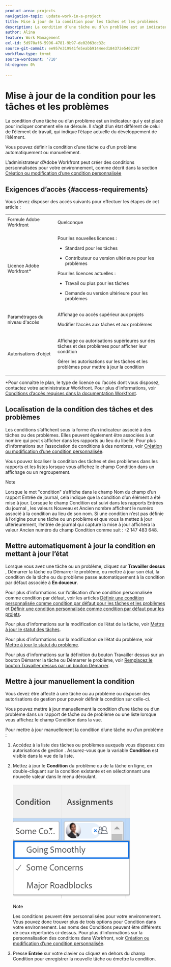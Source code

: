 ```yaml
---
product-area: projects
navigation-topic: update-work-in-a-project
title: Mise à jour de la condition pour les tâches et les problèmes
description: La condition d’une tâche ou d’un problème est un indicateur qui y est placé pour indiquer comment elle se déroule. Il s’agit d’un état différent de celui de l’élément de travail, qui indique l’étape actuelle du développement de l’élément.
author: Alina
feature: Work Management
exl-id: 5d970af6-5996-4781-9b97-de02063dc32c
source-git-commit: ee957e319941fe5eabb9144eed184372e5402197
workflow-type: tm+mt
source-wordcount: '710'
ht-degree: 0%

---
```


# Mise à jour de la condition pour les tâches et les problèmes

La condition d’une tâche ou d’un problème est un indicateur qui y est placé pour indiquer comment elle se déroule. Il s’agit d’un état différent de celui de l’élément de travail, qui indique l’étape actuelle du développement de l’élément.

Vous pouvez définir la condition d’une tâche ou d’un problème automatiquement ou manuellement.

L’administrateur d’Adobe Workfront peut créer des conditions personnalisées pour votre environnement, comme décrit dans la section [Création ou modification d’une condition personnalisée](../../../administration-and-setup/customize-workfront/create-manage-custom-conditions/create-edit-custom-conditions.md)

<!--You can manually update the Condition of a task or issue if you are assigned to it or if you have permissions to it, as described in the [Access requirements](#access-requirements) section of this article.-->

## Exigences d’accès {#access-requirements}

Vous devez disposer des accès suivants pour effectuer les étapes de cet article :

<table style="table-layout:auto"> 
 <col> 
 <col> 
 <tbody> 
  <tr> 
   <td role="rowheader">Formule Adobe Workfront</td> 
   <td> <p>Quelconque</p> </td> 
  </tr> 
  <tr> 
   <td role="rowheader">Licence Adobe Workfront*</td> 
   <td>

Pour les nouvelles licences :
<ul><li><p>Standard pour les tâches</p></li>
   <li><p>Contributeur ou version ultérieure pour les problèmes</p></li></ul>


Pour les licences actuelles :
<ul><li><p>Travail ou plus pour les tâches</p></li>
   <li><p>Demande ou version ultérieure pour les problèmes</p></li></ul>
    </td> 
  </tr> 
  <tr> 
   <td role="rowheader">Paramétrages du niveau d'accès</td> 
   <td> <p>Affichage ou accès supérieur aux projets</p> <p>Modifier l’accès aux tâches et aux problèmes </p></td> 
  </tr> 
  <tr> 
   <td role="rowheader">Autorisations d’objet</td> 
   <td> <p>Affichage ou autorisations supérieures sur des tâches et des problèmes pour afficher leur condition</p>
   <p>Gérer les autorisations sur les tâches et les problèmes pour mettre à jour la condition</p>
  </td> 
  </tr> 
 </tbody> 
</table>

*Pour connaître le plan, le type de licence ou l’accès dont vous disposez, contactez votre administrateur Workfront. Pour plus d’informations, voir [Conditions d’accès requises dans la documentation Workfront](/help/quicksilver/administration-and-setup/add-users/access-levels-and-object-permissions/access-level-requirements-in-documentation.md).

## Localisation de la condition des tâches et des problèmes

Les conditions s’affichent sous la forme d’un indicateur associé à des tâches ou des problèmes. Elles peuvent également être associées à un nombre qui peut s’afficher dans les rapports au lieu du libellé. Pour plus d’informations sur l’association de conditions à des nombres, voir [Création ou modification d’une condition personnalisée](../../../administration-and-setup/customize-workfront/create-manage-custom-conditions/create-edit-custom-conditions.md).

Vous pouvez localiser la condition des tâches et des problèmes dans les rapports et les listes lorsque vous affichez le champ Condition dans un affichage ou un regroupement.

>[!NOTE]
>
>Lorsque le mot &quot;condition&quot; s’affiche dans le champ Nom du champ d’un rapport Entrée de journal, cela indique que la condition d’un élément a été mise à jour. Lorsque le champ Condition est suivi dans les rapports Entrées du journal , les valeurs Nouveau et Ancien nombre affichent le numéro associé à la condition au lieu de son nom. Si une condition n’est pas définie à l’origine pour une tâche ou un problème et que vous la mettez à jour ultérieurement, l’entrée de journal qui capture la mise à jour affichera la valeur Ancien numéro du champ Condition comme suit : -2 147 483 648.

## Mettre automatiquement à jour la condition en mettant à jour l’état

Lorsque vous avez une tâche ou un problème, cliquez sur **Travailler dessus** , Démarrer la tâche ou Démarrer le problème, ou mettre à jour son état, la condition de la tâche ou du problème passe automatiquement à la condition par défaut associée à **En douceur**.

Pour plus d’informations sur l’utilisation d’une condition personnalisée comme condition par défaut, voir les articles  [Définir une condition personnalisée comme condition par défaut pour les tâches et les problèmes](../../../administration-and-setup/customize-workfront/create-manage-custom-conditions/set-custom-condition-default-tasks-issues.md) et [Définir une condition personnalisée comme condition par défaut pour les projets](../../../administration-and-setup/customize-workfront/create-manage-custom-conditions/set-custom-condition-default-projects.md).

Pour plus d’informations sur la modification de l’état de la tâche, voir [Mettre à jour le statut des tâches](../../../manage-work/projects/updating-work-in-a-project/update-task-status.md).

Pour plus d’informations sur la modification de l’état du problème, voir [Mettre à jour le statut du problème](../../../manage-work/projects/updating-work-in-a-project/update-issue-status.md).

Pour plus d’informations sur la définition du bouton Travailler dessus sur un bouton Démarrer la tâche ou Démarrer le problème, voir [Remplacez le bouton Travailler dessus par un bouton Démarrer](../../../people-teams-and-groups/create-and-manage-teams/work-on-it-button-to-start-button.md).

## Mettre à jour manuellement la condition

Vous devez être affecté à une tâche ou au problème ou disposer des autorisations de gestion pour pouvoir définir la condition sur celle-ci.

Vous pouvez mettre à jour manuellement la condition d’une tâche ou d’un problème dans un rapport de tâche ou de problème ou une liste lorsque vous affichez le champ Condition dans la vue.


<!--old Condition update - in the commenting stream: 
Updating the Condition of a task or issue differs depending on whether you are assigned to it or not:

* If you are using the legacy commenting experience, you can update the Condition in the Updates tab or in a list of tasks or issues if you are assigned to them. This is not supported in the new commenting experience. For information, see [New commenting experience](/help/quicksilver/product-announcements/betas/new-commenting-experience-beta/unified-commenting-experience.md). 
* You can update the Condition in a list of tasks or issues if you are not assigned to them, only if you have Manage permissions to them. In this case, you cannot update the Condition in the Update tab of the task or issue. -->

Pour mettre à jour manuellement la condition d’une tâche ou d’un problème :

1. Accédez à la liste des tâches ou problèmes auxquels vous disposez des autorisations de gestion . Assurez-vous que la variable **Condition** est visible dans la vue de la liste.

1. Mettez à jour le **Condition** du problème ou de la tâche en ligne, en double-cliquant sur la condition existante et en sélectionnant une nouvelle valeur dans le menu déroulant.

   ![](assets/condition-drop-down-values-in-task-list.png)

   >[!NOTE]
   >
   >Les conditions peuvent être personnalisées pour votre environnement. Vous pouvez donc trouver plus de trois options pour Condition dans votre environnement. Les noms des Conditions peuvent être différents de ceux répertoriés ci-dessus. Pour plus d’informations sur la personnalisation des conditions dans Workfront, voir [Création ou modification d’une condition personnalisée](../../../administration-and-setup/customize-workfront/create-manage-custom-conditions/create-edit-custom-conditions.md).


1. Presse **Entrée** sur votre clavier ou cliquez en dehors du champ Condition pour enregistrer la nouvelle tâche ou émettre la condition.

   <!--   
     <li data-mc-conditions="QuicksilverOrClassic.Draft mode"><p>(NOTE: drafted because I can't do this anymore)</p><p>If you have Manage permissions to the task or issue but are not assigned to it, perhaps as a project manager, add the <strong>Condition</strong> column to any view you use in a task or issue list, then set the <strong>Condition</strong> in inline edit and press Enter.</p><p><img src="assets/change-condition-in-list-view-350x142.png" style="width: 350;height: 142;"></p><p>For information about adding a column to a view, see <a href="../../../reports-and-dashboards/reports/reporting-elements/views-overview.md" class="MCXref xref">Views overview in Adobe Workfront</a>.</p></li>   
     -->
